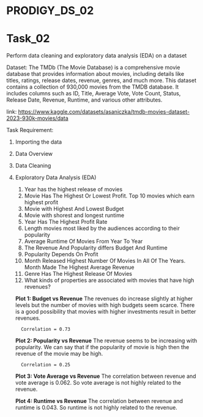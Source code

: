 # PRODIGY_DS_02

# Task_02

Perform data cleaning and exploratory data analysis (EDA) on a dataset

Dataset: The TMDb (The Movie Database) is a comprehensive movie database that provides information about movies, including details like titles, ratings, release dates, revenue, genres, and much more. This dataset contains a collection of 930,000 movies from the TMDB database. It includes columns such as ID, Title, Average Vote, Vote Count, Status, Release Date, Revenue, Runtime, and various other attributes.

link: https://www.kaggle.com/datasets/asaniczka/tmdb-movies-dataset-2023-930k-movies/data

Task Requirement:
1. Importing the data
2. Data Overview
3. Data Cleaning
4. Exploratory Data Analysis (EDA)
   1. Year has the highest release of movies
   2. Movie Has The Highest Or Lowest Profit. Top 10 movies which earn highest profit
   3. Movie with Highest And Lowest Budget
   4. Movie with shorest and longest runtime
   5. Year Has The Highest Profit Rate
   6. Length movies most liked by the audiences according to their popularity
   7. Average Runtime Of Movies From Year To Year
   8. The Revenue And Popularity differs Budget And Runtime
   9. Popularity Depends On Profit
   10. Month Released Highest Number Of Movies In All Of The Years. Month Made The Highest Average Revenue
   11. Genre Has The Highest Release Of Movies
   12. What kinds of properties are associated with movies that have high revenues?
        
      **Plot 1: Budget vs Revenue**
         The revenues do increase slightly at higher levels but the number of movies with high budgets seem scarce. There is a good possibility that movies with higher investments result in better revenues.

         Correlation = 0.73

      **Plot 2: Popularity vs Revenue**
         The revenue seems to be increasing with popularity. We can say that if the popularity of movie is high then the revenue of the movie may be high.

         Correlation = 0.25

      **Plot 3: Vote Average vs Revenue**
         The correlation between revenue and vote average is 0.062. So vote average is not highly related to the revenue.

      **Plot 4: Runtime vs Revenue**
         The correlation between revenue and runtime is 0.043. So runtime is not highly related to the revenue.
      
